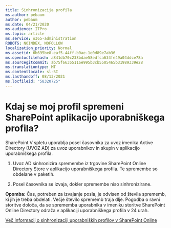 ```yaml
---
title: Sinhronizacija profila
ms.author: pebaum
author: pebaum
ms.date: 04/21/2020
ms.audience: ITPro
ms.topic: article
ms.service: o365-administration
ROBOTS: NOINDEX, NOFOLLOW
localization_priority: Normal
ms.assetid: 6b695be8-eaf5-44ff-b0ae-1e0d89e7ab36
ms.openlocfilehash: a841db70c238bdae58edfca634fe49a04ddce78a
ms.sourcegitcommit: ab75f66355116e995b3cb5505465b31989339e28
ms.translationtype: MT
ms.contentlocale: sl-SI
ms.lasthandoff: 08/13/2021
ms.locfileid: "58320725"
---
```

# <a name="when-do-my-profile-changes-sync-to-the-sharepoint-user-profile-application"></a>Kdaj se moj profil spremeni SharePoint aplikacijo uporabniškega profila?

SharePoint V spletu uporablja posel časovnika za uvoz imenika Active Directory (UVOZ AD) za uvoz uporabnikov in skupin v aplikacijo uporabniškega profila. 
  
1. Uvoz AD sinhronizira spremembe iz trgovine SharePoint Online Directory Store v aplikacijo uporabniškega profila. Te spremembe so obdelane v paketih.
    
2. Posel časovnika se izvaja, dokler spremembe niso sinhronizirane.
    
**Opomba:** Čas, potreben za izvajanje posla, je odvisen od števila sprememb, ki jih je treba obdelati. Večje število sprememb traja dlje. Pogodba o ravni storitve določa, da se sprememba uporabnika v imeniku storitve SharePoint Online Directory odraža v aplikaciji uporabniškega profila v 24 urah. 
  
[Več informacij o sinhronizaciji uporabniških profilov v SharePoint Online](https://go.microsoft.com/fwlink/?linkid=875671)
  

